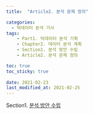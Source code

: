 ```yaml
---
title:  "Article2. 분석 문제 정의"

categories:
  - 빅데이터 분석 기사
tags: 
	- Part1. 빅데이터 분석 기획
	- Chapter2. 데이터 분석 계획
	- Section1. 분석 방안 수립
 	- Article2. 분석 문제 정의

toc: true
toc_sticky: true
 
date: 2021-02-23
last_modified_at: 2021-02-25
---
```


Section1. [분석 방안 수립]()